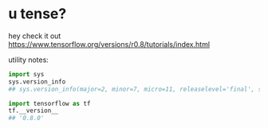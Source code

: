 # u tense?

hey check it out https://www.tensorflow.org/versions/r0.8/tutorials/index.html

utility notes:

```python
import sys
sys.version_info
## sys.version_info(major=2, minor=7, micro=11, releaselevel='final', serial=0)

import tensorflow as tf
tf.__version__
## '0.8.0'
```
